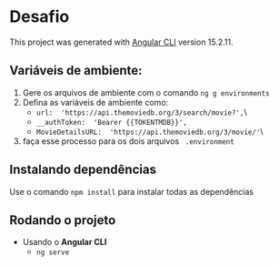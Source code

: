 
# Desafio

  

This project was generated with [Angular CLI](https://github.com/angular/angular-cli) version 15.2.11.

  

## Variáveis de ambiente: 

1. Gere os arquivos de ambiente com o comando ``ng g environments``
 2. Defina as variáveis de ambiente como:
    * ``url:  'https://api.themoviedb.org/3/search/movie?',``\
    * ``__authToken:  'Bearer {{TOKENTMDB}}',``
    * ``MovieDetailsURL:  'https://api.themoviedb.org/3/movie/'``\
3. faça esse processo para os dois arquivos `` .environment``


## Instalando dependências
Use o comando ``npm install`` para instalar todas as dependências

## Rodando o projeto

- Usando o **Angular CLI**
	- ``ng serve``

  

